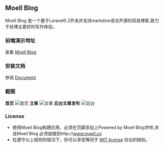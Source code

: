 ## Moell Blog
Moell Blog 是一个基于Laravel5.2开发并支持markdow语法开源的简易博客,致力于给博主更好的写作体验。
### 前端演示地址
查看 [Moell Blog](http://moell.cn "Moell Blog")
### 安装文档
参阅 [Document](http://www.moell.cn/article/1 "Document")
### 截图
**首页**
![首页](http://www.moell.cn/uploads/blog/index.jpg "首页")
**文章**
![文章](http://www.moell.cn/uploads/blog/article.jpg "文章")
**后台文章发布**
![后台](http://www.moell.cn/uploads/blog/backend.jpg "后台")
### License
* 使用Moell Blog构建应用，必须在页脚添加上Powered by Moell Blog字样,并且Moell Blog 必须链接到http://www.moell.cn
* 在遵守以上规则的情况下，你可以享受等同于 [MIT license](http://opensource.org/licenses/MIT) 协议的授权。
